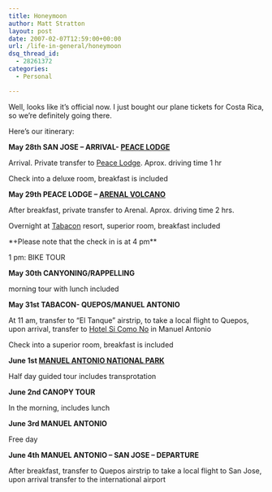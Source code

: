 ```yaml
---
title: Honeymoon
author: Matt Stratton
layout: post
date: 2007-02-07T12:59:00+00:00
url: /life-in-general/honeymoon
dsq_thread_id:
  - 28261372
categories:
  - Personal

---
```

Well, looks like it&#8217;s official now. I just bought our plane tickets for Costa Rica, so we&#8217;re definitely going there.

Here&#8217;s our itinerary:

<span style="font-weight:bold;">May 28th SAN JOSE &#8211; ARRIVAL- <a href="https://centralamerica.com/cr/hotel/peace.htm">PEACE LODGE</a></span>
  
Arrival. Private transfer to [Peace Lodge][1]. Aprox. driving time 1 hr

Check into a deluxe room, breakfast is included

<span style="font-weight:bold;">May 29th PEACE LODGE &#8211; <a href="https://en.wikipedia.org/wiki/Arenal">ARENAL VOLCANO</a></span>
  
After breakfast, private transfer to Arenal. Aprox. driving time 2 hrs.

Overnight at [Tabacon][2] resort, superior room, breakfast included
  
\*+Please note that the check in is at 4 pm\**

1 pm: BIKE TOUR

<span style="font-weight:bold;">May 30th CANYONING/RAPPELLING</span>
  
morning tour with lunch included

<span style="font-weight:bold;">May 31st TABACON- QUEPOS/MANUEL ANTONIO</span>
  
At 11 am, transfer to &#8220;El Tanque&#8221; airstrip, to take a local flight to Quepos, upon arrival, transfer to [Hotel Si Como No][3] in Manuel Antonio

Check into a superior room, breakfast is included

<span style="font-weight:bold;">June 1st <a href="https://www.manuelantoniopark.com/mapk/default.asp">MANUEL ANTONIO NATIONAL PARK</a></span>
  
Half day guided tour includes transprotation

<span style="font-weight:bold;">June 2nd CANOPY TOUR</span>
  
In the morning, includes lunch

<span style="font-weight:bold;">June 3rd MANUEL ANTONIO</span>
  
Free day

<span style="font-weight:bold;">June 4th MANUEL ANTONIO &#8211; SAN JOSE &#8211; DEPARTURE</span>
  
After breakfast, transfer to Quepos airstrip to take a local flight to San Jose, upon arrival transfer to the international airport

 [1]: https://centralamerica.com/cr/hotel/peace.htm
 [2]: https://www.tabacon.com/
 [3]: https://www.sicomono.com/